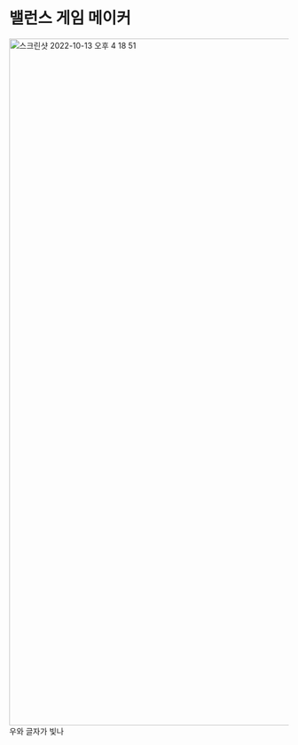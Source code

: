 # 밸런스 게임 메이커

<img width="1239" alt="스크린샷 2022-10-13 오후 4 18 51" src="https://user-images.githubusercontent.com/96711630/195528603-49d9d4b7-63e9-471a-81fb-f8a4b6595e4e.png">
우와 글자가 빛나
